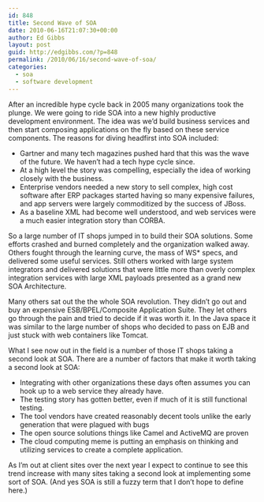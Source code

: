 ```yaml
---
id: 848
title: Second Wave of SOA
date: 2010-06-16T21:07:30+00:00
author: Ed Gibbs
layout: post
guid: http://edgibbs.com/?p=848
permalink: /2010/06/16/second-wave-of-soa/
categories:
  - soa
  - software development
---
```

After an incredible hype cycle back in 2005 many organizations took the plunge. We were going to ride SOA into a new highly productive development environment. The idea was we&#8217;d build business services and then start composing applications on the fly based on these service components. The reasons for diving headfirst into SOA included:

  * Gartner and many tech magazines pushed hard that this was the wave of the future. We haven&#8217;t had a tech hype cycle since.
  * At a high level the story was compelling, especially the idea of working closely with the business.
  * Enterprise vendors needed a new story to sell complex, high cost software after ERP packages started having so many expensive failures, and app servers were largely commoditized by the success of JBoss.
  * As a baseline XML had become well understood, and web services were a much easier integration story than CORBA.

So a large number of IT shops jumped in to build their SOA solutions. Some efforts crashed and burned completely and the organization walked away. Others fought through the learning curve, the mass of WS* specs, and delivered some useful services. Still others worked with large system integrators and delivered solutions that were little more than overly complex integration services with large XML payloads presented as a grand new SOA Architecture.

Many others sat out the the whole SOA revolution. They didn&#8217;t go out and buy an expensive ESB/BPEL/Composite Application Suite. They let others go through the pain and tried to decide if it was worth it. In the Java space it was similar to the large number of shops who decided to pass on EJB and just stuck with web containers like Tomcat.

What I see now out in the field is a number of those IT shops taking a second look at SOA. There are a number of factors that make it worth taking a second look at SOA:

  * Integrating with other organizations these days often assumes you can hook up to a web service they already have.
  * The testing story has gotten better, even if much of it is still functional testing.
  * The tool vendors have created reasonably decent tools unlike the early generation that were plagued with bugs
  * The open source solutions things like Camel and ActiveMQ are proven 
  * The cloud computing meme is putting an emphasis on thinking and utilizing services to create a complete application.

As I&#8217;m out at client sites over the next year I expect to continue to see this trend increase with many sites taking a second look at implementing some sort of SOA. (And yes SOA is still a fuzzy term that I don&#8217;t hope to define here.)